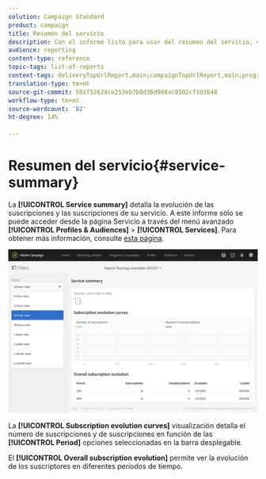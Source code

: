 ```yaml
---
solution: Campaign Standard
product: campaign
title: Resumen del servicio
description: Con el informe listo para usar del resumen del servicio, conozca la evolución de las suscripciones y las cancelaciones de suscripciones.
audience: reporting
content-type: reference
topic-tags: list-of-reports
context-tags: deliveryTopUrlReport,main;campaignTopUrlReport,main;programTopUrlReport,main
translation-type: tm+mt
source-git-commit: 501f52624ce253eb7b0d36d908ac8502cf1d3b48
workflow-type: tm+mt
source-wordcount: '82'
ht-degree: 14%

---
```



# Resumen del servicio{#service-summary}

La **[!UICONTROL Service summary]** detalla la evolución de las suscripciones y las suscripciones de su servicio.
A este informe sólo se puede acceder desde la página Servicio a través del menú avanzado **[!UICONTROL Profiles & Audiences]** > **[!UICONTROL Services]**. Para obtener más información, consulte [esta página](../../audiences/using/monitoring-subscriptions.md#service-reports).

![](assets/service-summary.png)

La **[!UICONTROL Subscription evolution curves]** visualización detalla el número de suscripciones y de suscripciones en función de las **[!UICONTROL Period]** opciones seleccionadas en la barra desplegable.

El **[!UICONTROL Overall subscription evolution]** permite ver la evolución de los suscriptores en diferentes períodos de tiempo.

